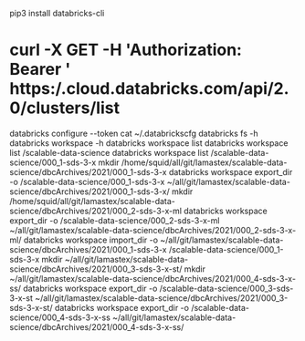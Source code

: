 pip3 install databricks-cli
# curl -X GET -H 'Authorization: Bearer <token>' https:/<shardID>.cloud.databricks.com/api/2.0/clusters/list
databricks configure --token
cat ~/.databrickscfg 
databricks fs -h
databricks workspace -h
databricks workspace list
databricks workspace list /scalable-data-science
databricks workspace list /scalable-data-science/000_1-sds-3-x
mkdir /home/squid/all/git/lamastex/scalable-data-science/dbcArchives/2021/000_1-sds-3-x
databricks workspace export_dir -o /scalable-data-science/000_1-sds-3-x ~/all/git/lamastex/scalable-data-science/dbcArchives/2021/000_1-sds-3-x/
mkdir /home/squid/all/git/lamastex/scalable-data-science/dbcArchives/2021/000_2-sds-3-x-ml
databricks workspace export_dir -o /scalable-data-science/000_2-sds-3-x-ml ~/all/git/lamastex/scalable-data-science/dbcArchives/2021/000_2-sds-3-x-ml/
databricks workspace import_dir -o ~/all/git/lamastex/scalable-data-science/dbcArchives/2021/000_1-sds-3-x /scalable-data-science/000_1-sds-3-x
mkdir ~/all/git/lamastex/scalable-data-science/dbcArchives/2021/000_3-sds-3-x-st/
mkdir ~/all/git/lamastex/scalable-data-science/dbcArchives/2021/000_4-sds-3-x-ss/
databricks workspace export_dir -o /scalable-data-science/000_3-sds-3-x-st ~/all/git/lamastex/scalable-data-science/dbcArchives/2021/000_3-sds-3-x-st/
databricks workspace export_dir -o /scalable-data-science/000_4-sds-3-x-ss ~/all/git/lamastex/scalable-data-science/dbcArchives/2021/000_4-sds-3-x-ss/

